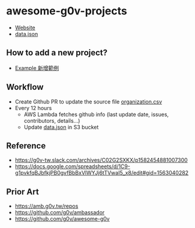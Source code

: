 # awesome-g0v-projects

- [Website](http://awesome-g0v-projects-dev-website.s3-website-us-east-1.amazonaws.com/)
- [data.json](https://awesome-g0v-projects-dev-data.s3.amazonaws.com/data.json)

## How to add a new project?

- [Example 新增範例](https://github.com/chunyenHuang/awesome-g0v-projects/pull/3)

## Workflow

- Create Github PR to update the source file  [organization.csv](data/organizations.csv)
- Every 12 hours
  - AWS Lambda fetches github info (last update date, issues, contributors, details...)
  - Update [data.json](https://awesome-g0v-projects-dev-data.s3.amazonaws.com/data.json) in S3 bucket

## Reference

- https://g0v-tw.slack.com/archives/C02G2SXKX/p1582454881007300
- https://docs.google.com/spreadsheets/d/1C9-g1pvkfqBJbfkjPB0gvfBbBxVlWYJj6tTVwaI5_x8/edit#gid=1563040282


## Prior Art

- https://amb.g0v.tw/repos
- https://github.com/g0v/ambassador
- https://github.com/g0v/awesome-g0v
